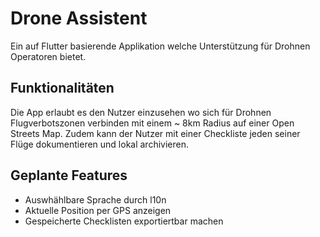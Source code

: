 # Drone Assistent

Ein auf Flutter basierende Applikation welche  Unterstützung für Drohnen Operatoren bietet.

## Funktionalitäten
Die App erlaubt es den Nutzer einzusehen wo sich für Drohnen Flugverbotszonen verbinden mit einem ~ 8km Radius auf einer Open Streets Map.
Zudem kann der Nutzer mit einer Checkliste jeden seiner Flüge dokumentieren und lokal archivieren.

## Geplante Features
- Auswhählbare Sprache durch l10n
- Aktuelle Position per GPS anzeigen
- Gespeicherte Checklisten exportiertbar machen

